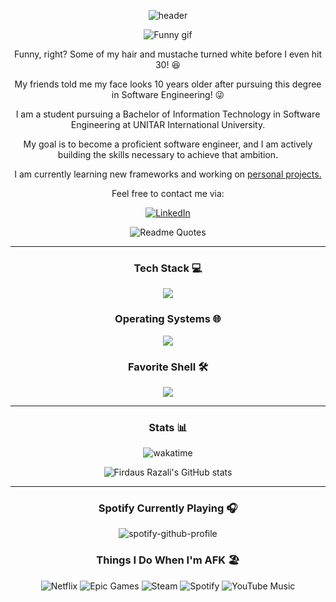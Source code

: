 <div align="center">
  
![header](https://capsule-render.vercel.app/api?type=venom&color=gradient&&height=300&section=header&text=Firdaus%20Razali&fontColor=d6ace6&fontSize=70)

</div>
<!-- <h1 align="center">Firdaus Razali, Student of Bachelor of IT in Software Engineering</h1> -->

<!--  -->
<!--
<h2 align="center">Hello, I'm Firdaus 👋</h2>
 -->

<div display="flex">
  <div align="center">
    <img src="https://media1.tenor.com/m/cotOa0s4tYwAAAAd/before-after.gif" alt="Funny gif">
  </div>

  <div align="center">
    <p>Funny, right? Some of my hair and mustache turned white before I even hit 30! 😆</p>
    <p>My friends told me my face looks 10 years older after pursuing this degree in Software Engineering! 😜</p>
    <p>I am a student pursuing a Bachelor of Information Technology in Software Engineering at UNITAR International University.</p>
    <p>My goal is to become a proficient software engineer, and I am actively building the skills necessary to achieve that ambition.</p>
    <p>I am currently learning new frameworks and working on <a href="#">personal projects.</a></p>
    <p>Feel free to contact me via:</p>

  [![LinkedIn](https://img.shields.io/badge/linkedin-%230077B5.svg?style=for-the-badge&logo=linkedin&logoColor=white)](https://www.linkedin.com/in/muhamadfirdausmohdrazali/)

  </div>
</div>



<!--  -->

<div align="center">

![Readme Quotes](https://quotes-github-readme.vercel.app/api?theme=catppuccin_macchiato&border=true)

</div>

<!--  -->

<hr>

<!-- https://github.com/LelouchFR/skill-icons -->

<h3 align="center">Tech Stack 💻</h3>
<div align="center">
  <img src="https://go-skill-icons.vercel.app/api/icons?i=php,laravel,html,css,tailwind,js,vue,mysql,git,github,figma,vscode&perline=6&titles=true" />
  <!-- react,docker,nginx,postman,cypress,playwright,selenium -->
</div>

<!-- <h2 align="center">Where I deploy my what? icon?</h2>
<div align="center">
  <img src="https://go-skill-icons.vercel.app/api/icons?i=render,heroku,digitalocean,githubpages,netlify,vercel&perline=3&titles=true" />
</div> -->

<h3 align="center">Operating Systems 🌐</h3>
<div align="center">
  <img src="https://go-skill-icons.vercel.app/api/icons?i=windows,mint,ubuntu&perline=5&titles=true" />
</div>

<h3 align="center">Favorite Shell 🛠</h3>
<div align="center">
  <img src="https://go-skill-icons.vercel.app/api/icons?i=bash&perline=5&titles=true" />
</div>

<!--  -->

<hr>

<h3 align="center">Stats 📊</h3>
<div align="center">

![wakatime](https://wakatime.com/badge/user/018d3aef-9bb9-4b77-9e7d-2bbcd4a6389d.svg)

</div>

<div align="center">

<!-- https://github.com/anuraghazra/github-readme-stats -->

![Firdaus Razali's GitHub
stats](https://github-readme-stats.vercel.app/api?username=matyod&theme=radical&hide=stars&show_icons=true)

</div>

<div align="center">

<!--START_SECTION:waka-->
<!--END_SECTION:waka-->

</div>

<!--  -->

<hr>


<h3 align="center">Spotify Currently Playing 🎧</h3>
<div align="center">
<!-- https://github.com/kittinan/spotify-github-profile -->

![spotify-github-profile](https://spotify-github-profile.kittinanx.com/api/view?uid=31wfj2zerp4vjqsws2omvbwbds5e&cover_image=true&theme=novatorem&show_offline=false&background_color=121212&interchange=false)

</div>

<h3 align="center">Things I Do When I'm AFK 🏖</h3>
<div align="center">

![Netflix](https://img.shields.io/badge/Netflix-E50914?style=for-the-badge&logo=netflix&logoColor=white)
![Epic
Games](https://img.shields.io/badge/epicgames-%23313131.svg?style=for-the-badge&logo=epicgames&logoColor=white)
![Steam](https://img.shields.io/badge/steam-%23000000.svg?style=for-the-badge&logo=steam&logoColor=white)
![Spotify](https://img.shields.io/badge/Spotify-1ED760?style=for-the-badge&logo=spotify&logoColor=white)
![YouTube
Music](https://img.shields.io/badge/YouTube_Music-FF0000?style=for-the-badge&logo=youtube-music&logoColor=white)

</div>

  <!--  -->

<!-- <h3 align="center">Buy Me a Coffee ☕</h3>
<div align="center">
<p>Buy me a coffee!</p>
https://ko-fi.com/

![Ko-Fi](https://img.shields.io/badge/Buy%20Me%20a%20Ko--fi-F16061?style=for-the-badge&logo=ko-fi&logoColor=white)

or

https://buymeacoffee.com/

![BuyMeACoffee](https://img.shields.io/badge/BUY%20ME%20A%20COFFEE-ffdd00?style=for-the-badge&logo=buy-me-a-coffee&logoColor=black)
</div> -->
